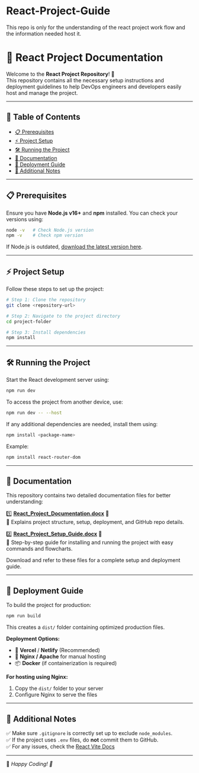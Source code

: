 # React-Project-Guide
This repo is only for the understanding of the react project work flow and the information needed host it.


# 📌 React Project Documentation

Welcome to the **React Project Repository**! 🚀  
This repository contains all the necessary setup instructions and deployment guidelines to help DevOps engineers and developers easily host and manage the project.

---

## 📂 Table of Contents  
- [📋 Prerequisites](#-prerequisites)  
- [⚡ Project Setup](#-project-setup)  
- [🛠️ Running the Project](#️-running-the-project)  
- [📄 Documentation](#-documentation)  
- [📌 Deployment Guide](#-deployment-guide)  
- [📜 Additional Notes](#-additional-notes)  

---

## 📋 Prerequisites  
Ensure you have **Node.js v16+** and **npm** installed. You can check your versions using:  
```bash
node -v   # Check Node.js version
npm -v    # Check npm version
```  

If Node.js is outdated, [download the latest version here](https://nodejs.org/).  

---

## ⚡ Project Setup  
Follow these steps to set up the project:  

```bash
# Step 1: Clone the repository
git clone <repository-url>

# Step 2: Navigate to the project directory
cd project-folder

# Step 3: Install dependencies
npm install
```

---

## 🛠️ Running the Project  
Start the React development server using:  
```bash
npm run dev
```
To access the project from another device, use:  
```bash
npm run dev -- --host
```

If any additional dependencies are needed, install them using:  
```bash
npm install <package-name>
```

Example:  
```bash
npm install react-router-dom
```

---

## 📄 Documentation  
This repository contains two detailed documentation files for better understanding:  

1️⃣ **[React_Project_Documentation.docx](./React_Project_Documentation.docx)** 📘  
📌 Explains project structure, setup, deployment, and GitHub repo details.  

2️⃣ **[React_Project_Setup_Guide.docx](./React_Project_Setup_Guide.docx)** 📝  
📌 Step-by-step guide for installing and running the project with easy commands and flowcharts.  

Download and refer to these files for a complete setup and deployment guide.  

---

## 📌 Deployment Guide  
To build the project for production:  
```bash
npm run build
```
This creates a `dist/` folder containing optimized production files.  

**Deployment Options:**  
- 📌 **Vercel** / **Netlify** (Recommended)  
- 🚀 **Nginx / Apache** for manual hosting  
- 📦 **Docker** (if containerization is required)  

**For hosting using Nginx:**  
1. Copy the `dist/` folder to your server  
2. Configure Nginx to serve the files  

---

## 📜 Additional Notes  
✅ Make sure `.gitignore` is correctly set up to exclude `node_modules`.  
✅ If the project uses `.env` files, do **not** commit them to GitHub.  
✅ For any issues, check the [React Vite Docs](https://vitejs.dev/guide/)  

---

🔹 _Happy Coding! 🚀_

